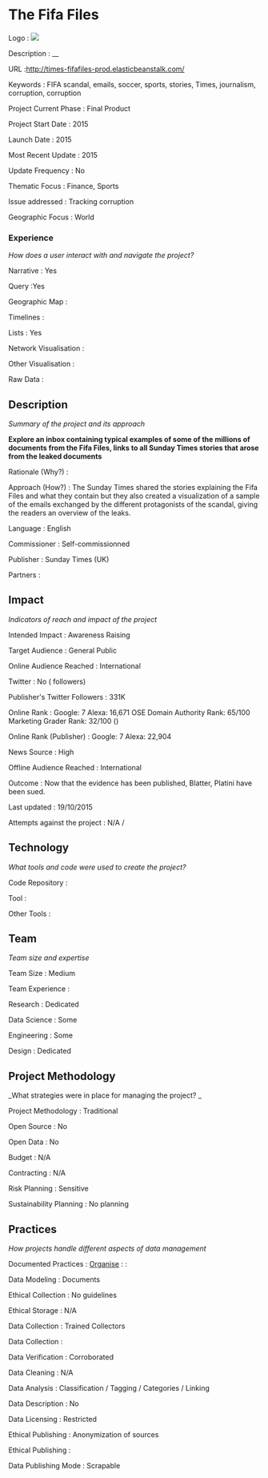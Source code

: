 # The Fifa Files

Logo
: ![](N/A)

Description
: __

URL
:http://times-fifafiles-prod.elasticbeanstalk.com/


Keywords
: FIFA scandal, emails, soccer, sports, stories, Times, journalism, corruption, corruption



Project Current Phase
: Final Product

    

Project Start Date
: 2015



Launch Date
: 2015



Most Recent Update
: 2015



Update Frequency
: No



Thematic Focus
: Finance, Sports



Issue addressed
: Tracking corruption



Geographic Focus
: World


### Experience

_How does a user interact with and navigate the project?_

Narrative
: Yes 

Query
:Yes 

Geographic Map
:  

Timelines
:  

Lists
: Yes 

Network Visualisation
:  

Other Visualisation
:   

Raw Data 
:

## Description

_Summary of the project and its approach_

__Explore an inbox containing typical examples of some of the millions of documents from the Fifa Files, links to all Sunday Times stories that arose from the leaked documents__


Rationale (Why?)
: 



Approach (How?)
: The Sunday Times shared the stories explaining the Fifa Files and what they contain but they also created a visualization of a sample of the emails exchanged by the different protagonists of the scandal, giving the readers an overview of the leaks.



Language
: English



Commissioner
: Self-commissionned



Publisher
: Sunday Times (UK)



Partners
: 


## Impact

_Indicators of reach and impact of the project_

Intended Impact
: Awareness Raising



Target Audience
: General Public



Online Audience Reached
: International



Twitter
: No ( followers)



Publisher's Twitter Followers
: 331K



Online Rank
:  Google: 7   Alexa: 16,671  OSE Domain Authority Rank: 65/100 Marketing Grader Rank: 32/100 ()


Online Rank (Publisher)
:  Google: 7  Alexa: 22,904



News Source
: High 



Offline Audience Reached
: International



Outcome
: Now that the evidence has been published, Blatter, Platini have been sued.



Last updated
: 19/10/2015


Attempts against the project
: N/A  / 


## Technology

_What tools and code were used to create the project?_

Code Repository
: []()



Tool
: 



Other Tools
: 


## Team

_Team size and expertise_

Team Size
: Medium



Team Experience
:  

Research
: Dedicated 

Data Science
: Some 

Engineering
:  Some

Design
: Dedicated


## Project Methodology

_What strategies were in place for managing the project? _

Project Methodology
: Traditional



Open Source
: No



Open Data
: No



Budget
: N/A



Contracting
: N/A



Risk Planning
: Sensitive



Sustainability Planning
: No planning



## Practices

_How projects handle different aspects of data management_

Documented Practices
: [Organise](http://times-fifafiles-prod.elasticbeanstalk.com) 
: []()
: []()


Data Modeling
: Documents



Ethical Collection
: No guidelines



Ethical Storage
: N/A



Data Collection
: Trained Collectors



Data Collection
: 



Data Verification
: Corroborated



Data Cleaning
: N/A



Data Analysis
: Classification / Tagging / Categories / Linking



Data Description
: No



Data Licensing
: Restricted



Ethical Publishing
: Anonymization of sources



Ethical Publishing
: 



Data Publishing Mode
: Scrapable
